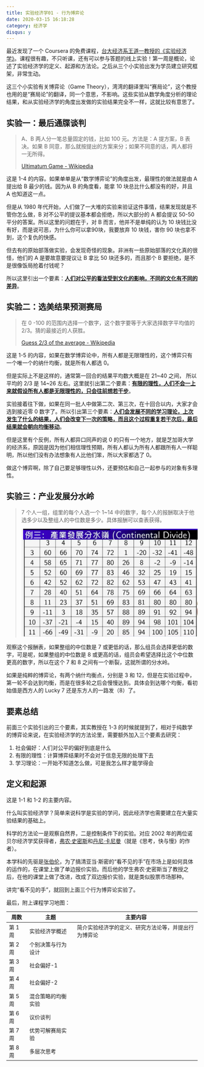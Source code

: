 ```yaml
---
title: 实验经济学01 - 行为博弈论
date: 2020-03-15 16:18:28
category: 经济学
disqus: y
---
```


最近发现了一个 Coursera 的免费课程，[台大经济系王道一教授的《实验经济学》](https://www.coursera.org/course/expeconomics1)。课程很有趣，不只听课，还有可以参与答题的线上实验！第一周是概论，论述了实验经济学的定义、起源和方法论。之后从三个小实验出发为学员建立研究框架，非常生动。

这三个小实验有关博弈论（Game Theory），湾湾的翻译里叫“赛局论”，这个教授也用的是“赛局论”的翻译，同一个意思，不影响。这些实验从数学角度分析的理论结果，和从实验经济学的角度出发做的实验结果完全不一样，这就比较有意思了。

## 实验一：最后通牒谈判

> A、B 两人分一笔总量固定的钱，比如 100 元。方法是：A 提方案，B 表决。如果 B 同意，那么就按提出的方案来分；如果不同意的话，两人都将一无所得。
>
> [Ultimatum Game - Wikipedia](https://en.wikipedia.org/wiki/Ultimatum_game)

这是 1-4 的内容。如果单单是从“数学博弈论”的角度出发，最理性的做法就是由 A 提出给 B 最少的钱。因为从 B 的角度看，能拿 10 块总比什么都没有的好，并且 A 也知道这一点。

但是从 1980 年代开始，人们做了一大堆的实验来验证这件事情，结果发现就是不管你怎么做，B 对不公平的提议基本都会拒绝，所以大部分的 A 都会提议 50-50 平分的答案。所以这里的问题在于，对 B 而言，他并不是单纯的认为 10 块钱比没有好，而是说可恶，为什么你可以拿90块，我要放弃 10 块钱，害你 90 块也拿不到，这个复仇的快感。

但去有的原始部落做实验，会发现奇怪的现象。非洲有一些原始部落的文化真的很怪，他们的 A 是要故意要提议让 B 拿比 50 块还多的，而且那个 B 要拒绝，是不是很像饭局抢着付钱呢？

所以这里引出一个要素：**<u>人们对公平的看法受到文化的影响，不同的文化有不同的差异</u>**。

## 实验二：选美结果预测赛局

> 在 0 -100 的范围内选择一个数字，这个数字要等于大家选择数字平均值的 2/3。猜的最接近的人获胜。
>
> [Guess 2/3 of the average - Wikipedia](https://en.wikipedia.org/wiki/Guess_2/3_of_the_average)

这是 1-5 的内容，如果在数学博弈论中，所有人都是无限理性的，这个博弈只有一个唯一个的纳什均衡，就是所有人都选 0。

但是实际上不是这样的，通常第一回合的结果平均数大概是在 21~40 之间， 所以平均的 2/3 是 14~26 左右。这里就引出第二个要素：**<u>有限的理性，人们不会一上来就假设所有人都是无限理性的，只会往前想若干步</u>**。

实验接着往下做，如果在同一批人中做第二次、第三次，在十回合以内，大家才会选到接近零 0 数字了。所以引出第三个要素：**<u>人们会发展不同的学习理论，上次发生了什么的结果，人们会改变下一次的策略，而且这个过程重复若干次后，最后结果就会朝向均衡移动</u>**。

但是这里有个反例，所有人都异口同声的说 0 的只有一个地方，就是芝加哥大学的经济系，原因是因为他们相信理性预期，所有人都认为所有人都跟所有人一样聪明，所以他们没有办法想象有人比他们笨，所以大家都选了 0。

做这个博弈啊，除了自己要足够理性以外，还要预估和自己一起参与的对象有多理性。

## 实验三：产业发展分水岭

> 7 个人一组，组里的每个人选一个 1~14 中的数字，每个人的报酬取决于他选多少以及整组人的中位数是多少。具体报酬可以查表获得。 
>
> ![酬劳表](/images/experimental-economics-1-01.png)

观察这个报酬表，如果整组的中位数是 7 或更低的话，那么组员会选择更低的数字，可是呢，如果整组的中位数是 8 或更高的话，组员会希望选择比这个中位数更高的数字，所以在这个 7 和 8 之间有一个断裂，这就所谓的分水岭。

如果是纯粹的博弈论，有两个纳什均衡点，分别是 3 和 12，但是在实验过程中，第一轮不会达到均衡，而是在很多轮之后会慢慢达到。具体会到达哪个均衡，看初始值是西方人的 Lucky 7 还是东方人的一路发（8）了。

## 要素总结

前面三个实验引出的三个要素，其实教授在 1-3 的时候就提到了，相对于纯数学的博弈论来说，在实验经济学的方法论里，需要额外加入三个要素去研究：

1. 社会偏好：人们对公平的偏好到底是什么
2. 有限的理性：计算博弈结果时不会对于信息无限的处理下去
3. 学习理论：一开始不知道怎么做，可是我怎么样才能学得会

## 定义和起源

这是 1-1 和 1-2 的主要内容。

什么叫实验经济学？简单来说科学是实验的学问，因此经济学也需要建立在大量实验结果的基础上。

科学的方法论一是观察自然界，二是控制条件下的实验。对应 2002 年的两位诺贝尔经济学奖获得者，[弗农·史密斯](https://en.wikipedia.org/wiki/Vernon_L._Smith)和[丹尼·卡尼曼](https://en.wikipedia.org/wiki/Daniel_Kahneman)（就是《思考，快与慢》的作者）。

本学科的先驱是[张伯伦](https://en.wikipedia.org/wiki/Edward_Chamberlin)，为了搞清亚当·斯密的“看不见的手”在市场上是如何具体的运作的，在课堂上做了单边报价实验。而后他的学生弗农·史密斯当了教授之后，在他的课堂上做了改进，改成了双边报价实验，就是类似股票市场那种。

讲完“看不见的手”，就回到上面三个行为博弈论实验了。



最后，附上课程学习地图：

| 周数    | 主题               | 主要内容                                             |
| ------- | ------------------ | ---------------------------------------------------- |
| 第 1 周 | 实验经济学概述     | 简介实验经济学的定义、研究方法论等，并提出行为博弈论 |
| 第 2 周 | 个别决策与行为设计 |                                                      |
| 第 3 周 | 社会偏好-1         |                                                      |
| 第 4 周 | 社会偏好-2         |                                                      |
| 第 5 周 | 混合策略的均衡实验 |                                                      |
| 第 6 周 | 议价谈判           |                                                      |
| 第 7 周 | 优势可解赛局实验   |                                                      |
| 第 8 周 | 多层次思考         |                                                      |

